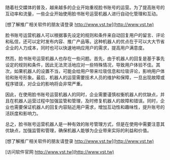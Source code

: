 随着社交媒体的普及，越来越多的企业开始重视脸书账号的运营。为了提高账号的互动率和流量，一些企业开始使用脸书账号运营机器人进行自动化管理和互动。

[想了解推广相关软件的朋友请登录 http://www.vst.tw](http://www.vst.tw)

脸书账号运营机器人可以根据事先设定的规则和条件来自动回复用户的留言、评论和私信，还可以定时发布内容、推广产品等。这种机器人的优点在于可以大大节省企业的人力成本，同时也可以快速地响应用户的需求，提高用户满意度。

然而，脸书账号运营机器人也存在一些问题。首先，由于机器人的回复是基于事先设定的规则和条件，因此无法灵活地应对一些特殊情况，导致用户体验不佳。其次，如果机器人的设置不当，可能会给用户带来垃圾信息和垃圾评论，影响用户体验和账号形象。最后，机器人的运营需要技术人员的维护和保障，一旦出现故障或程序错误，对企业的影响将会非常严重。

因此，在使用脸书账号运营机器人的同时，企业需要谨慎权衡机器人的优缺点，并且在机器人运营过程中加强监管和管理，及时修复机器人的故障和错误。同时，企业也需要保证机器人的回复内容贴近用户需求，增加互动性和趣味性，提升账号的活跃度和影响力。

总之，脸书账号运营机器人是一种有效的账号管理方式，但是在使用中需要注意其优缺点，加强监管和管理，确保机器人能够为企业带来实际的利益和价值。

[想了解推广相关软件的朋友请登录 http://www.vst.tw](http://www.vst.tw)


[访问软件官网 http://www.vst.tw](http://www.vst.tw)
